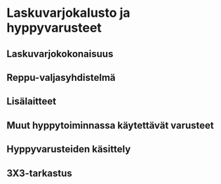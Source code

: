 # Laskuvarjokalusto ja hyppyvarusteet

##  Laskuvarjokokonaisuus
## Reppu-valjasyhdistelmä 
## Lisälaitteet
## Muut hyppytoiminnassa käytettävät varusteet
## Hyppyvarusteiden käsittely
## 3X3-tarkastus